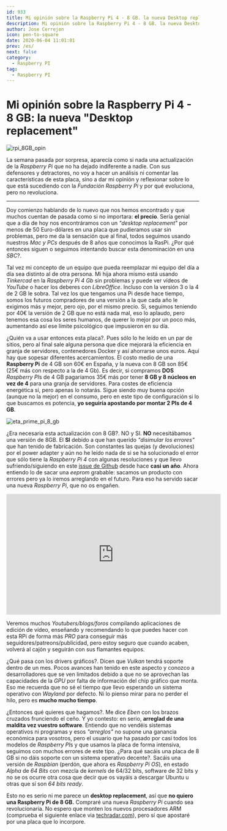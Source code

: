 ```yaml
---
id: 933
title: Mi opinión sobre la Raspberry Pi 4 - 8 GB. la nueva Desktop replacement
description: Mi opinión sobre la Raspberry Pi 4 - 8 GB. la nueva Desktop replacement
author: Jose Cerrejon
icon: pen-to-square
date: 2020-06-04 11:01:01
prev: /es/
next: false
category:
  - Raspberry PI
tag:
  - Raspberry PI
---
```


# Mi opinión sobre la Raspberry Pi 4 - 8 GB: la nueva "Desktop replacement"

![rpi_8GB_opin](/images/2020/06/rpi_8GB_opin.png)

La semana pasada por sorpresa, aparecía como si nada una actualización de la *Raspberry Pi* que no ha dejado indiferente a nadie. Con sus defensores y detractores, no voy a hacer un análisis ni comentar las características de esta placa, sino a dar mi opinión y reflexionar sobre lo que está sucediendo con la *Fundación Raspberry Pi* y por qué evoluciona, pero no revoluciona.

- - -

Doy comienzo hablando de lo nuevo que nos hemos encontrado y que muchos cuentan de pasada como si no importara: **el precio**. Sería genial que a día de hoy nos encontráramos con un *"desktop replacement"* por menos de 50 Euro-dólares en una placa que pudieramos usar sin problemas, pero me da la sensación que al final, todos seguimos usando nuestros *Mac y PCs* después de 8 años que conocimos la RasPi. ¿Por qué entonces siguen o seguimos intentando buscar esta denominación en una *SBC*?.

Tal vez mi concepto de un equipo que pueda reemplazar mi equipo del día a día sea distinto al de otra persona. Mi hija ahora mismo está usando *Tinkercad* en la *Raspberry Pi 4 Gb* sin problemas y puede ver vídeos de *YouTube* o hacer los deberes con *LibreOffice*. Incluso con la versión 3 o la 4 de 2 GB le sobra. Tal vez los que tengamos una Pi desde hace tiempo, somos los futuros compradores de una versión a la que cada año le exigimos más y mejor, pero ojo, por el mismo precio. Si, seguimos teniendo por 40€ la versión de 2 GB que no está nada mal, eso lo aplaudo, pero tenemos esa cosa los seres humanos, de querer lo mejor por un poco más, aumentando así ese límite psicológico que impusieron en su día.

¿Quién va a usar entonces esta placa?. Pues sólo lo he leído en un par de sitios, pero al final sale alguna persona que dice mejorará la eficiencia en granja de servidores, contenedores Docker y así ahorrarse unos euros. Aquí hay que sopesar diferentes acercamientos. El costo medio de una **Raspberry Pi** de 4 GB son 60€ en España, y la nueva con 8 GB son 85€ (25€ más con respecto a la de 4 Gb). Es decir, si compramos **DOS** *Raspberry PI*s de 4 GB pagaríamos 35€ más por tener **8 GB y 8 núcleos en vez de 4** para una granja de servidores. Para costes de eficiencia energética si, pero apenas lo notarás. Sigue siendo muy buena opción (aunque no la mejor) en el consumo, pero en este tipo de configuración si lo que buscamos es potencia, **yo seguiría apostando por montar 2 PIs de 4 GB**.

![eta_prime_pi_8_gb](/images/2020/06/eta_prime_pi_8_gb.png)

¿Era necesaria esta actualización con 8 GB?. NO y SI. **NO** necesitábamos una versión de 8GB. El **SI** debido a que han querido *"disimular los errores"* que han tenido de fabricación. Son constantes las quejas (y devoluciones) por el power adapter y aún no he leído nada de si se ha solucionado el error que sólo tiene la *Raspberry Pi 4* con algunas resoluciones y que llevo sufriendo/siguiendo en este [issue de Github](https://github.com/raspberrypi/firmware/issues/1159) desde hace **casi un año**. Ahora entiendo lo de sacar una *eeprom* grabable: sacamos un producto con errores pero ya lo iremos arreglando en el futuro. Para eso ha servido sacar una nueva *Raspberry Pi*, que no os engañen. 

<iframe width="560" height="315" src="https://www.youtube.com/embed/TpXBIYvYtBk" frameborder="0" allow="accelerometer; autoplay; encrypted-media; gyroscope; picture-in-picture" allowfullscreen></iframe>

Veremos muchos *Youtubers/blogs/foros* compilando aplicaciones de edición de vídeo, enseñando y recomendando lo que puedes hacer con esta RPi de forma más *PRO* para conseguir más seguidores/patreons/publicidad, pero estoy seguro que cuando acaben, volverá al cajón y seguirán con sus flamantes equipos.

¿Qué pasa con los drivers gráficos?. Dicen que *Vulkan* tendrá soporte dentro de un mes. Pocos avances han tenido en este aspecto y conozco a desarrolladores que se ven limitados debido a que no se aprovechan las capacidades de la *GPU* por falta de información del chip gráfico que monta. Eso me recuerda que no sé el tiempo que llevo esperando un sistema operativo con *Wayland* por defecto. Ni lo pienso mirar para no perder el hilo, pero es **mucho mucho tiempo**.

¿Entonces qué quieres que hagamos?. Me dice *Eben* con los brazos cruzados frunciendo el ceño. Y yo contesto: en serio, **arreglad de una maldita vez vuestro software**. Entiendo que no vendéis sistemas operativos ni programas y esos *"arreglos"* no supone una ganancia económica para vosotros, pero el usuario que ha pasado por casi todos los modelos de *Raspberry PI*s y que usamos la placa de forma intensiva, seguimos con muchos errores de este tipo. ¿Para qué sacáis una placa de 8 GB si no dáis soporte con un sistema operativo decente?. Sacáis una versión de *Raspbian* (perdón, que ahora es *Raspberry Pi OS*), en estado *Alpha* de *64 Bits* con mezcla de *kernels* de 64/32 bits, software de 32 bits y no se os ocurre otra cosa que decir que os vayáis a descargar Ubuntu u otras que sí son *64 bits ready*.

Esto no es serio ni me parece un **desktop replacement**, así que **no quiero una Raspberry Pi de 8 GB.** Compraré una nueva *Raspberry Pi* cuando sea revolucionaria. No espero que monten los nuevos procesadores ARM (comprueba el siguiente enlace via [techradar.com](https://www.techradar.com/news/arm-reveals-the-hardware-that-will-power-the-smartphones-of-2021)), pero sí que apostaré por una placa que lo incorpore.